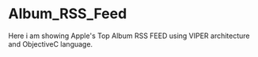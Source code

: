 # Album_RSS_Feed
Here i am showing Apple's Top Album RSS FEED using VIPER architecture and ObjectiveC language. 
